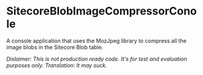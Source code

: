 # SitecoreBlobImageCompressorConole
A console application that uses the MozJpeg library to compress all the image blobs in the Sitecore Blob table.

*Dislaimer: This is not production ready code. It's for test and evaluation purposes only. Translation: It may suck.*
